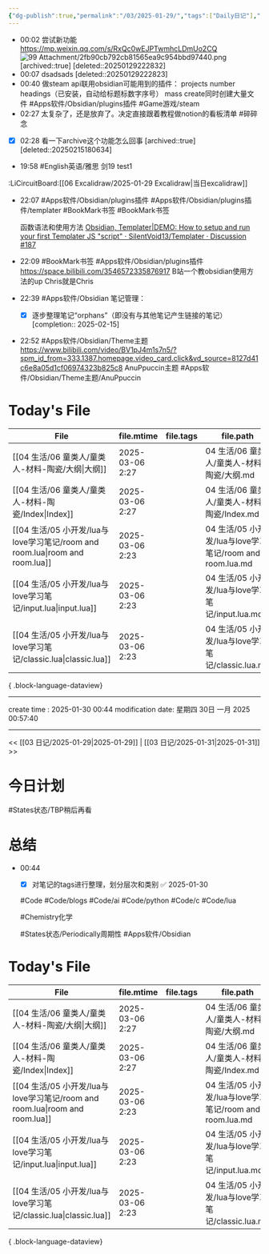 ```yaml
---
{"dg-publish":true,"permalink":"/03/2025-01-29/","tags":["Daily日记"],"noteIcon":"","created":"2025-01-31T00:35","updated":"2025-07-01T13:38"}
---
```



- 00:02 
    尝试新功能
    https://mp.weixin.qq.com/s/RxQc0wEJPTwmhcLDmUo2CQ
    ![99 Attachment/2fb90cb792cb81565ea9c954bbd97440.png](/img/user/99%20Attachment/2fb90cb792cb81565ea9c954bbd97440.png) [archived::true] [deleted::20250129222832]
- 00:07 dsadsads
    [deleted::20250129222823]
- 00:40 
    做steam api联用obsidian可能用到的插件：
    projects
    number headings（已安装，自动给标题标数字序号）
    mass create同时创建大量文件
    #Apps软件/Obsidian/plugins插件
    #Game游戏/steam 
- 02:27 
    太复杂了，还是放弃了。决定直接跟着教程做notion的看板清单
    #碎碎念
- [x] 02:28 
    看一下archive这个功能怎么回事  [archived::true] [deleted::20250215180634]
- 19:58 
    #English英语/雅思 
    剑19 test1 

:LiCircuitBoard:[[06 Excalidraw/2025-01-29 Excalidraw\|当日excalidraw]]

- 22:07 
    #Apps软件/Obsidian/plugins插件 
    #Apps软件/Obsidian/plugins插件/templater
    #BookMark书签
    #BookMark书签
    
    
    函数语法和使用方法
    [Obsidian, Templater|DEMO: How to setup and run your first Templater JS "script" · SilentVoid13/Templater · Discussion #187](https://github.com/SilentVoid13/Templater/discussions/187)
- 22:09 
    #BookMark书签 #Apps软件/Obsidian/plugins插件 
    https://space.bilibili.com/3546572335876917
    B站一个教obsidian使用方法的up
    Chris就是Chris 
- 22:39 
    #Apps软件/Obsidian 
    笔记管理：
    - [x] 逐步整理笔记“orphans”（即没有与其他笔记产生链接的笔记） [completion:: 2025-02-15]
- 22:52 
    #Apps软件/Obsidian/Theme主题
    https://www.bilibili.com/video/BV1pJ4m1s7n5/?spm_id_from=333.1387.homepage.video_card.click&vd_source=8127d41c6e8a05d1cf06974323b825c8
    AnuPpuccin主题
    #Apps软件/Obsidian/Theme主题/AnuPpuccin 

    
# Today's File
| File                                                                  | file.mtime      | file.tags | file.path                                      |
| --------------------------------------------------------------------- | --------------- | --------- | ---------------------------------------------- |
| [[04 生活/06 童类人/童类人-材料-陶瓷/大纲\|大纲]]                                  | 2025-03-06 2:27 | <ul></ul> | 04 生活/06 童类人/童类人-材料-陶瓷/大纲.md                   |
| [[04 生活/06 童类人/童类人-材料-陶瓷/Index\|Index]]                            | 2025-03-06 2:27 | <ul></ul> | 04 生活/06 童类人/童类人-材料-陶瓷/Index.md                |
| [[04 生活/05 小开发/lua与love学习笔记/room and room.lua\|room and room.lua]] | 2025-03-06 2:23 | <ul></ul> | 04 生活/05 小开发/lua与love学习笔记/room and room.lua.md |
| [[04 生活/05 小开发/lua与love学习笔记/input.lua\|input.lua]]                 | 2025-03-06 2:23 | <ul></ul> | 04 生活/05 小开发/lua与love学习笔记/input.lua.md         |
| [[04 生活/05 小开发/lua与love学习笔记/classic.lua\|classic.lua]]             | 2025-03-06 2:23 | <ul></ul> | 04 生活/05 小开发/lua与love学习笔记/classic.lua.md       |

{ .block-language-dataview}

---
create time : 2025-01-30 00:44
modification date: 星期四 30日 一月 2025 00:57:40

---

<< [[03 日记/2025-01-29\|2025-01-29]]  |  [[03 日记/2025-01-31\|2025-01-31]]  >>

# 今日计划
#States状态/TBP稍后再看
# 总结

- 00:44 
    - [x] 对笔记的tags进行整理，划分层次和类别 ✅ 2025-01-30
    
    #Code
    #Code/blogs
    #Code/ai
    #Code/python
    #Code/c
    #Code/lua
    
    #Chemistry化学
    
    #States状态/Periodically周期性
    #Apps软件/Obsidian
    

# Today's File
| File                                                                  | file.mtime      | file.tags | file.path                                      |
| --------------------------------------------------------------------- | --------------- | --------- | ---------------------------------------------- |
| [[04 生活/06 童类人/童类人-材料-陶瓷/大纲\|大纲]]                                  | 2025-03-06 2:27 | <ul></ul> | 04 生活/06 童类人/童类人-材料-陶瓷/大纲.md                   |
| [[04 生活/06 童类人/童类人-材料-陶瓷/Index\|Index]]                            | 2025-03-06 2:27 | <ul></ul> | 04 生活/06 童类人/童类人-材料-陶瓷/Index.md                |
| [[04 生活/05 小开发/lua与love学习笔记/room and room.lua\|room and room.lua]] | 2025-03-06 2:23 | <ul></ul> | 04 生活/05 小开发/lua与love学习笔记/room and room.lua.md |
| [[04 生活/05 小开发/lua与love学习笔记/input.lua\|input.lua]]                 | 2025-03-06 2:23 | <ul></ul> | 04 生活/05 小开发/lua与love学习笔记/input.lua.md         |
| [[04 生活/05 小开发/lua与love学习笔记/classic.lua\|classic.lua]]             | 2025-03-06 2:23 | <ul></ul> | 04 生活/05 小开发/lua与love学习笔记/classic.lua.md       |

{ .block-language-dataview}
